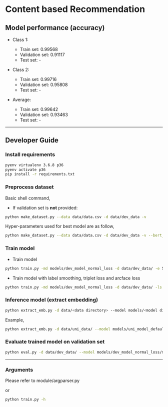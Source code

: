 # Content based Recommendation

## Model performance (accuracy)

* Class 1:
    - Train set: 0.99568
    - Validation set: 0.91117
    - Test set: -

* Class 2:
    - Train set: 0.99716
    - Validation set: 0.95808
    - Test set: -

* Average:
    - Train set: 0.99642
    - Validation set: 0.93463
    - Test set: -

---

## Developer Guide

### Install requirements

``` bash
pyenv virtualenv 3.6.8 p36
pyenv activate p36
pip install -r requirements.txt

``` 


### Preprocess dataset

Basic shell command, 

* If validation set is **not** provided:

``` bash
python make_dataset.py --data data/data.csv -d data/dev_data -v
```

Hyper-parameters used for best model are as follow, 

``` bash
python make_dataset.py --data data/data.csv -d data/dev_data -v --bert_config bert-base-multilingual-cased

``` 

### Train model

* Train model

``` bash
python train.py -md models/dev_model_normal_loss -d data/dev_data/ -e 50 --bert_config bert-base-multilingual-cased

``` 

* Train model with label smoothing, triplet loss and arcface loss

``` bash
python train.py -md models/dev_model_normal_loss -d data/dev_data/ -ls -lt -la -e 50 --bert_config bert-base-multilingual-cased

``` 


### Inference model (extract embedding)

``` bash
python extract_emb.py -d data/<data directory> --model models/<model directory>/model_best.pth.tar --test_data <data file to extract embedding> --embedding_path <file to save extracted embedding (must be .json)>
```

Example, 

``` bash
python extract_emb.py -d data/uni_data/ --model models/uni_model_default_loss/model_best.pth.tar --test_data data/EPG_uni.csv --embedding_path embedding.json
```

### Evaluate trained model on validation set

``` bash
python eval.py -d data/dev_data/ --model models/dev_model_normal_loss/model_best.pth.tar

```

---

### Arguments

Please refer to module/argparser.py

or

``` bash
python train.py -h
```


